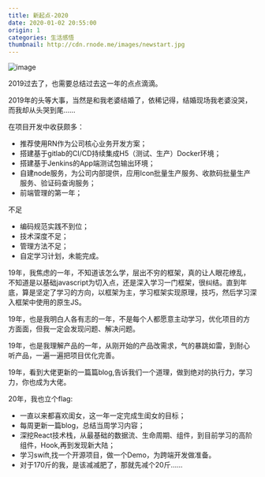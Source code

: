 ```yaml
---
title: 新起点-2020
date: 2020-01-02 20:55:00
origin: 1
categories: 生活感悟
thumbnail: http://cdn.rnode.me/images/newstart.jpg
---
```

![image](http://cdn.rnode.me/images/newstart.jpg)

2019过去了，也需要总结过去这一年的点点滴滴。

2019年的头等大事，当然是和我老婆结婚了，依稀记得，结婚现场我老婆没哭，而我却从头哭到尾……

在项目开发中收获颇多：

* 推荐使用RN作为公司核心业务开发方案；
* 搭建基于gitlab的CI/CD持续集成H5（测试、生产）Docker环境；
* 搭建基于Jenkins的App端测试包输出环境；
* 自建node服务，为公司内部提供，应用Icon批量生产服务、收款码批量生产服务、验证码查询服务；
* 前端管理的第一年；

不足

* 编码规范实践不到位；
* 技术深度不足；
* 管理方法不足；
* 自定学习计划，未能完成。

19年，我焦虑的一年，不知道该怎么学，层出不穷的框架，真的让人眼花缭乱，不知道是以基础javascript为切入点，还是深入学习一门框架，很纠结。直到年底，算是坚定了学习的方向，以框架为主，学习框架实现原理，技巧，然后学习深入框架中使用的原生JS。

19年，也是我明白人各有志的一年，不是每个人都愿意主动学习，优化项目的方方面面，但我一定会发现问题、解决问题。

19年，也是我理解产品的一年，从刚开始的产品改需求，气的暴跳如雷，到耐心听产品，一遍一遍把项目优化完善。

19年，看到大佬更新的一篇篇blog,告诉我们一个道理，做到绝对的执行力，学习力，你也成为大佬。

20年，我也立个flag:

* 一直以来都喜欢闺女，这一年一定完成生闺女的目标；
* 每周更新一篇blog，总结当周学习内容；
* 深挖React技术栈，从最基础的数据流、生命周期、组件，到目前学习的高阶组件，Hook,再到发现新大陆；
* 学习swift,找一个开源项目，做一个Demo，为跨端开发做准备。
* 对于170斤的我，是该减减肥了，那就先减个20斤……